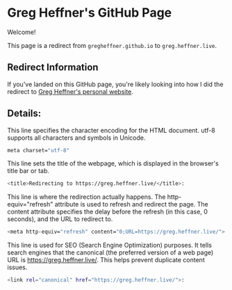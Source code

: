 # Greg Heffner's GitHub Page

Welcome!

This page is a redirect from `gregheffner.github.io` to `greg.heffner.live`.

## Redirect Information

If you've landed on this GitHub page, you're likely looking into how I did the redirect to [Greg Heffner's personal website](https://greg.heffner.live).


## Details: 


This line specifies the character encoding for the HTML document. utf-8 supports all characters and symbols in Unicode.
```bash
meta charset="utf-8"
```
This line sets the title of the webpage, which is displayed in the browser's title bar or tab.
```bash
<title>Redirecting to https://greg.heffner.live/</title>:
```
This line is where the redirection actually happens. The http-equiv="refresh" attribute is used to refresh and redirect the page. The content attribute specifies the delay before the refresh (in this case, 0 seconds), and the URL to redirect to.
```bash
<meta http-equiv="refresh" content="0;URL=https://greg.heffner.live/">:
```
This line is used for SEO (Search Engine Optimization) purposes. It tells search engines that the canonical (the preferred version of a web page) URL is https://greg.heffner.live/. This helps prevent duplicate content issues.
```bash
<link rel="canonical" href="https://greg.heffner.live/">:
```
